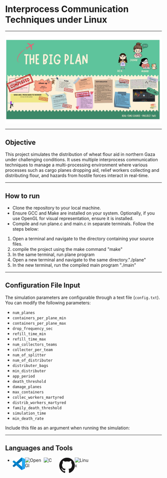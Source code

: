 # Interprocess Communication Techniques under Linux
---

![Project Overview](image.jpg)

---

## Objective
This project simulates the distribution of wheat flour aid in northern Gaza under challenging conditions. It uses multiple interprocess communication techniques to manage a multi-processing environment where various processes such as cargo planes dropping aid, relief workers collecting and distributing flour, and hazards from hostile forces interact in real-time.

---

## How to run

- Clone the repository to your local machine.
- Ensure GCC and Make are installed on your system. Optionally, if you use OpenGL for visual representation, ensure it is installed.
- Compile and run plane.c and main.c in separate terminals. Follow the steps below:

1. Open a terminal and navigate to the directory containing your source files.
2. compile the project using the make command "make"
3. In the same terminal, run plane program
4. Open a new terminal and navigate to the same directory."./plane"
5. In the new terminal, run the compiled main program "./main"

---

## Configuration File Input
The simulation parameters are configurable through a text file (`config.txt`). You can modify the following parameters:

- `num_planes`
- `containers_per_plane_min`
- `containers_per_plane_max`
- `drop_frequency_sec`
- `refill_time_min`
- `refill_time_max`
- `num_collectors_teams`
- `collecter_per_team`
- `num_of_splitter`
- `num_of_distributer`
- `distributer_bags`
- `min_distributer`
- `app_period`
- `death_threshold`
- `damage_planes`
- `max_containers`
- `collec_workers_martyred`
- `distrib_workers_martyred`
- `family_death_threshold`
- `simulation_time`
- `min_death_rate`

Include this file as an argument when running the simulation:

---

## Languages and Tools

- <img align="left" alt="Visual Studio Code" width="40px" src="https://raw.githubusercontent.com/github/explore/80688e429a7d4ef2fca1e82350fe8e3517d3494d/topics/visual-studio-code/visual-studio-code.png" /> <img align="left" alt=  "OpenGl" width="60px" src="https://upload.wikimedia.org/wikipedia/commons/e/e9/Opengl-logo.svg" /><img align="left" alt="C" width="50px" src="https://user-images.githubusercontent.com/25181517/192106070-46255bcf-65e6-4c6b-a296-bf8d0d8fb2a7.png" /><img align="left" alt="GitHub" width="50px" src="https://raw.githubusercontent.com/github/explore/78df643247d429f6cc873026c0622819ad797942/topics/github/github.png" /> <img align="left" alt="Linux" width="50px" src="https://upload.wikimedia.org/wikipedia/commons/thumb/3/35/Tux.svg/800px-Tux.svg.png" /> 

<br/>


